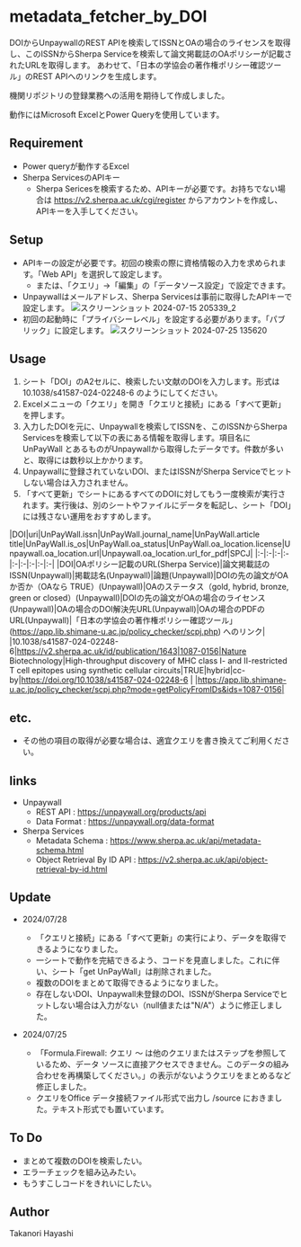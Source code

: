 # metadata_fetcher_by_DOI

DOIからUnpaywallのREST APIを検索してISSNとOAの場合のライセンスを取得し、このISSNからSherpa Serviceを検索して論文掲載誌のOAポリシーが記載されたURLを取得します。
あわせて、「日本の学協会の著作権ポリシー確認ツール」のREST APIへのリンクを生成します。

機関リポジトリの登録業務への活用を期待して作成しました。

動作にはMicrosoft ExcelとPower Queryを使用しています。

## Requirement
- Power queryが動作するExcel
- Sherpa ServicesのAPIキー
  - Sherpa Sericesを検索するため、APIキーが必要です。お持ちでない場合は https://v2.sherpa.ac.uk/cgi/register からアカウントを作成し、APIキーを入手してください。

## Setup
- APIキーの設定が必要です。初回の検索の際に資格情報の入力を求められます。「Web API」を選択して設定します。
  - または、「クエリ」→「編集」の「データソース設定」で設定できます。
- Unpaywallはメールアドレス、Sherpa Servicesは事前に取得したAPIキーで設定します。
![スクリーンショット 2024-07-15 205339_2](https://github.com/user-attachments/assets/8413275e-9070-4bd9-81f6-b82bddf73f6a)
- 初回の起動時に「プライバシーレベル」を設定する必要があります。「パブリック」に設定します。
![スクリーンショット 2024-07-25 135620](https://github.com/user-attachments/assets/0a4daeac-559e-4c9a-9897-dcf3494bbfce)


## Usage
1. シート「DOI」のA2セルに、検索したい文献のDOIを入力します。形式は 10.1038/s41587-024-02248-6 のようにしてください。
2. Excelメニューの「クエリ」を開き「クエリと接続」にある「すべて更新」を押します。
3. 入力したDOIを元に、Unpaywallを検索してISSNを、このISSNからSherpa Servicesを検索して以下の表にある情報を取得します。項目名に UnPayWall とあるものがUnpaywallから取得したデータです。件数が多いと、取得には数秒以上かかります。
4. Unpaywallに登録されていないDOI、またはISSNがSherpa Serviceでヒットしない場合は入力されません。
5. 「すべて更新」でシートにあるすべてのDOIに対してもう一度検索が実行されます。実行後は、別のシートやファイルにデータを転記し、シート「DOI」には残さない運用をおすすめします。

|DOI|uri|UnPayWall.issn|UnPayWall.journal_name|UnPayWall.article title|UnPayWall.is_os|UnPayWall.oa_status|UnPayWall.oa_location.license|Unpaywall.oa_location.url|Unpaywall.oa_location.url_for_pdf|SPCJ|
|:-|:-|:-|:-|:-|:-|:-|:-|:-|
|DOI|OAポリシー記載のURL(Sherpa Service)|論文掲載誌のISSN(Unpaywall)|掲載誌名(Unpaywall)|論題(Unpaywall)|DOIの先の論文がOAか否か（OAなら TRUE）(Unpaywall)|OAのステータス（gold, hybrid, bronze, green or closed）(Unpaywall)|DOIの先の論文がOAの場合のライセンス(Unpaywall)|OAの場合のDOI解決先URL(Unpaywall)|OAの場合のPDFのURL(Unpaywall)|「日本の学協会の著作権ポリシー確認ツール」(https://app.lib.shimane-u.ac.jp/policy_checker/scpj.php) へのリンク|
|10.1038/s41587-024-02248-6|https://v2.sherpa.ac.uk/id/publication/1643|1087-0156|Nature Biotechnology|High-throughput discovery of MHC class I- and II-restricted T cell epitopes using synthetic cellular circuits|TRUE|hybrid|cc-by|https://doi.org/10.1038/s41587-024-02248-6
| |https://app.lib.shimane-u.ac.jp/policy_checker/scpj.php?mode=getPolicyFromIDs&ids=1087-0156|

## etc.
- その他の項目の取得が必要な場合は、適宜クエリを書き換えてご利用ください。

## links
- Unpaywall
  -   REST API : https://unpaywall.org/products/api
  -   Data Format : https://unpaywall.org/data-format
- Sherpa Services
  -  Metadata Schema : https://www.sherpa.ac.uk/api/metadata-schema.html
  -  Object Retrieval By ID API : https://v2.sherpa.ac.uk/api/object-retrieval-by-id.html

## Update
 - 2024/07/28
   - 「クエリと接続」にある「すべて更新」の実行により、データを取得できるようになりました。
   - 一シートで動作を完結できるよう、コードを見直しました。これに伴い、シート「get UnPayWall」は削除されました。
   - 複数のDOIをまとめて取得できるようになりました。
   - 存在しないDOI、Unpaywall未登録のDOI、ISSNがSherpa Serviceでヒットしない場合は入力がない（null値または"N/A"）ように修正しました。

 - 2024/07/25
   - 「Formula.Firewall: クエリ ～ は他のクエリまたはステップを参照しているため、データ ソースに直接アクセスできません。このデータの組み合わせを再構築してください。」の表示がないようクエリをまとめるなど修正しました。
   - クエリをOffice データ接続ファイル形式で出力し /source におきました。テキスト形式でも置いています。

## To Do
- まとめて複数のDOIを検索したい。
- エラーチェックを組み込みたい。
- もうすこしコードをきれいにしたい。

## Author
Takanori Hayashi
